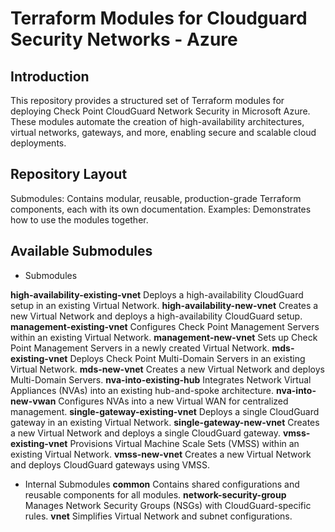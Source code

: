 # Terraform Modules for Cloudguard Security Networks - Azure

## Introduction
This repository provides a structured set of Terraform modules for deploying Check Point CloudGuard Network Security in Microsoft Azure. These modules automate the creation of high-availability architectures, virtual networks, gateways, and more, enabling secure and scalable cloud deployments.


## Repository Layout
Submodules: Contains modular, reusable, production-grade Terraform components, each with its own documentation.
Examples: Demonstrates how to use the modules together.

## Available Submodules

* Submodules

**high-availability-existing-vnet**
Deploys a high-availability CloudGuard setup in an existing Virtual Network.
**high-availability-new-vnet**
Creates a new Virtual Network and deploys a high-availability CloudGuard setup.
**management-existing-vnet**
Configures Check Point Management Servers within an existing Virtual Network.
**management-new-vnet**
Sets up Check Point Management Servers in a newly created Virtual Network.
**mds-existing-vnet**
Deploys Check Point Multi-Domain Servers in an existing Virtual Network.
**mds-new-vnet**
Creates a new Virtual Network and deploys Multi-Domain Servers.
**nva-into-existing-hub**
Integrates Network Virtual Appliances (NVAs) into an existing hub-and-spoke architecture.
**nva-into-new-vwan**
Configures NVAs into a new Virtual WAN for centralized management.
**single-gateway-existing-vnet**
Deploys a single CloudGuard gateway in an existing Virtual Network.
**single-gateway-new-vnet**
Creates a new Virtual Network and deploys a single CloudGuard gateway.
**vmss-existing-vnet**
Provisions Virtual Machine Scale Sets (VMSS) within an existing Virtual Network.
**vmss-new-vnet**
Creates a new Virtual Network and deploys CloudGuard gateways using VMSS.

* Internal Submodules
**common**
Contains shared configurations and reusable components for all modules.
**network-security-group**
Manages Network Security Groups (NSGs) with CloudGuard-specific rules.
**vnet**
Simplifies Virtual Network and subnet configurations.